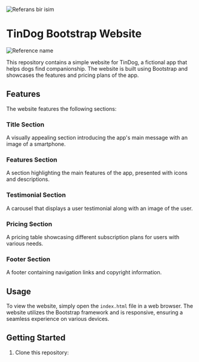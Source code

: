 ![Referans bir isim](https://svgshare.com/i/wDc.svg)

# TinDog Bootstrap Website
![Reference name](https://i.ibb.co/QM7pN8v/Screen-Shot-2023-08-07-at-20-57-43.png)


This repository contains a simple website for TinDog, a fictional app that helps dogs find companionship. The website is built using Bootstrap and showcases the features and pricing plans of the app.

## Features

The website features the following sections:

### Title Section

A visually appealing section introducing the app's main message with an image of a smartphone.

### Features Section

A section highlighting the main features of the app, presented with icons and descriptions.

### Testimonial Section

A carousel that displays a user testimonial along with an image of the user.

### Pricing Section

A pricing table showcasing different subscription plans for users with various needs.

### Footer Section

A footer containing navigation links and copyright information.

## Usage

To view the website, simply open the `index.html` file in a web browser. The website utilizes the Bootstrap framework and is responsive, ensuring a seamless experience on various devices.

## Getting Started

1. Clone this repository:

